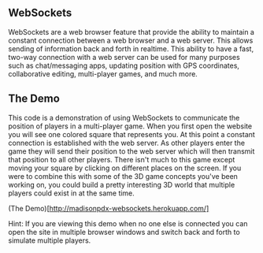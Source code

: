 WebSockets
----------

WebSockets are a web browser feature that provide the ability to maintain a constant connection between a web browser
and a web server. This allows sending of information back and forth in realtime. This ability to have a fast, two-way
connection with a web server can be used for many purposes such as chat/messaging apps, updating position with GPS
coordinates, collaborative editing, multi-player games, and much more.

The Demo
--------

This code is a demonstration of using WebSockets to communicate the position of players in a multi-player game.
When you first open the website you will see one colored square that represents you. At this point a constant connection
is established with the web server. As other players enter the game they will send their position to the web server
which will then transmit that position to all other players. There isn't much to this game except moving your square
by clicking on different places on the screen. If you were to combine this with some of the 3D game concepts you've
been working on, you could build a pretty interesting 3D world that multiple players could exist in at the same time.

(The Demo)[http://madisonpdx-websockets.herokuapp.com/]

Hint: If you are viewing this demo when no one else is connected you can open the site in multiple browser windows
and switch back and forth to simulate multiple players.
